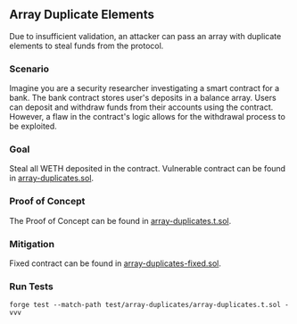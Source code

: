 ## Array Duplicate Elements
Due to insufficient validation, an attacker can pass an array with duplicate elements to steal funds from the protocol.

### Scenario
Imagine you are a security researcher investigating a smart contract for a bank. The bank contract stores user's deposits in a balance array. Users can deposit and withdraw funds from their accounts using the contract. However, a flaw in the contract's logic allows for the withdrawal process to be exploited.

### Goal
Steal all WETH deposited in the contract. Vulnerable contract can be found in [array-duplicates.sol](../../src/array-duplicates/array-duplicates.sol).

### Proof of Concept
The Proof of Concept can be found in [array-duplicates.t.sol](array-duplicates.t.sol).

### Mitigation
Fixed contract can be found in [array-duplicates-fixed.sol](../../src/array-duplicates/array-duplicates-fixed.sol).

### Run Tests
```shell
forge test --match-path test/array-duplicates/array-duplicates.t.sol -vvv
```